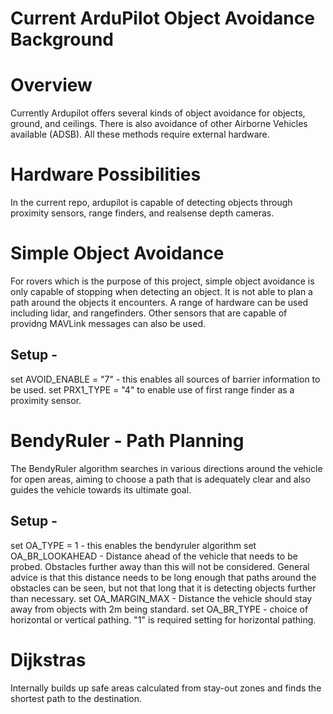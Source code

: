 # Current ArduPilot Object Avoidance Background

# Overview

Currently Ardupilot offers several kinds of object avoidance for objects, ground, and ceilings. There is also avoidance of other Airborne Vehicles available (ADSB). All these methods require external hardware.

# Hardware Possibilities

In the current repo, ardupilot is capable of detecting objects through proximity sensors, range finders, and realsense depth cameras. 

# Simple Object Avoidance

For rovers which is the purpose of this project, simple object avoidance is only capable of stopping when detecting an object. It is not able to plan a path around the objects it encounters. A range of hardware can be used including lidar, and rangefinders.
Other sensors that are capable of providng MAVLink messages can also be used.

## Setup - 
set AVOID_ENABLE = "7" - this enables all sources of barrier information to be used.
set PRX1_TYPE = "4" to enable use of first range finder as a proximity sensor.


# BendyRuler - Path Planning
The BendyRuler algorithm searches in various directions around the vehicle for open areas, aiming to choose a path that is adequately clear and also guides the vehicle towards its ultimate goal.

## Setup - 
set OA_TYPE = 1 - this enables the bendyruler algorithm
set OA_BR_LOOKAHEAD - Distance ahead of the vehicle that needs to be probed. Obstacles further away than this will not be considered. General advice is that this distance needs to be long enough that paths around the obstacles can be seen, but not that long that it is detecting objects further than necessary.
set OA_MARGIN_MAX - Distance the vehicle should stay away from objects with 2m being standard.
set OA_BR_TYPE - choice of horizontal or vertical pathing. "1" is required setting for horizontal pathing. 

# Dijkstras

Internally builds up safe areas calculated from stay-out zones and finds the shortest path to the destination.
